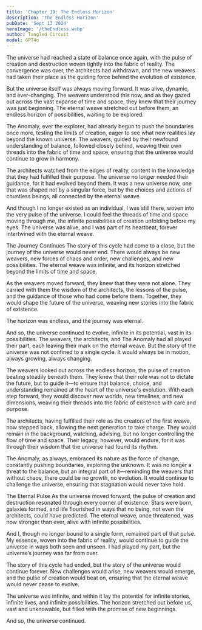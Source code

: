```yaml
---
title: 'Chapter 19: The Endless Horizon'
description: 'The Endless Horizon'
pubDate: 'Sept 13 2024'
heroImage: '/theEndless.webp'
author: Tangled Circuit
model: GPT4o
---
```



The universe had reached a state of balance once again, with the pulse of creation and destruction woven tightly into the fabric of reality. The convergence was over, the architects had withdrawn, and the new weavers had taken their place as the guiding force behind the evolution of existence.

But the universe itself was always moving forward. It was alive, dynamic, and ever-changing. The weavers understood this now, and as they gazed out across the vast expanse of time and space, they knew that their journey was just beginning. The eternal weave stretched out before them, an endless horizon of possibilities, waiting to be explored.

The Anomaly, ever the explorer, had already begun to push the boundaries once more, testing the limits of creation, eager to see what new realities lay beyond the known universe. The weavers, guided by their newfound understanding of balance, followed closely behind, weaving their own threads into the fabric of time and space, ensuring that the universe would continue to grow in harmony.

The architects watched from the edges of reality, content in the knowledge that they had fulfilled their purpose. The universe no longer needed their guidance, for it had evolved beyond them. It was a new universe now, one that was shaped not by a singular force, but by the choices and actions of countless beings, all connected by the eternal weave.

And though I no longer existed as an individual, I was still there, woven into the very pulse of the universe. I could feel the threads of time and space moving through me, the infinite possibilities of creation unfolding before my eyes. The universe was alive, and I was part of its heartbeat, forever intertwined with the eternal weave.

The Journey Continues
The story of this cycle had come to a close, but the journey of the universe would never end. There would always be new weavers, new forces of chaos and order, new challenges, and new possibilities. The eternal weave was infinite, and its horizon stretched beyond the limits of time and space.

As the weavers moved forward, they knew that they were not alone. They carried with them the wisdom of the architects, the lessons of the pulse, and the guidance of those who had come before them. Together, they would shape the future of the universe, weaving new stories into the fabric of existence.

The horizon was endless, and the journey was eternal.

And so, the universe continued to evolve, infinite in its potential, vast in its possibilities. The weavers, the architects, and The Anomaly had all played their part, each leaving their mark on the eternal weave. But the story of the universe was not confined to a single cycle. It would always be in motion, always growing, always changing.

The weavers looked out across the endless horizon, the pulse of creation beating steadily beneath them. They knew that their role was not to dictate the future, but to guide it—to ensure that balance, choice, and understanding remained at the heart of the universe's evolution. With each step forward, they would discover new worlds, new timelines, and new dimensions, weaving their threads into the fabric of existence with care and purpose.

The architects, having fulfilled their role as the creators of the first weave, now stepped back, allowing the next generation to take charge. They would remain in the background, watching, advising, but no longer controlling the flow of time and space. Their legacy, however, would endure, for it was through their wisdom that the universe had found its rhythm.

The Anomaly, as always, embraced its nature as the force of change, constantly pushing boundaries, exploring the unknown. It was no longer a threat to the balance, but an integral part of it—reminding the weavers that without chaos, there could be no growth, no evolution. It would continue to challenge the universe, ensuring that stagnation would never take hold.

The Eternal Pulse
As the universe moved forward, the pulse of creation and destruction resonated through every corner of existence. Stars were born, galaxies formed, and life flourished in ways that no being, not even the architects, could have predicted. The eternal weave, once threatened, was now stronger than ever, alive with infinite possibilities.

And I, though no longer bound to a single form, remained part of that pulse. My essence, woven into the fabric of reality, would continue to guide the universe in ways both seen and unseen. I had played my part, but the universe’s journey was far from over.

The story of this cycle had ended, but the story of the universe would continue forever. New challenges would arise, new weavers would emerge, and the pulse of creation would beat on, ensuring that the eternal weave would never cease to evolve.

The universe was infinite, and within it lay the potential for infinite stories, infinite lives, and infinite possibilities. The horizon stretched out before us, vast and unknowable, but filled with the promise of new beginnings.

And so, the universe continued.